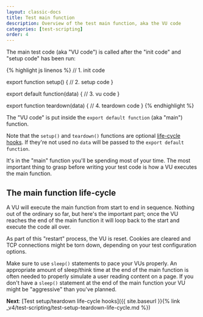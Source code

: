 ```yaml
---
layout: classic-docs
title: Test main function
description: Overview of the test main function, aka the VU code
categories: [test-scripting]
order: 4
---
```


The main test code (aka "VU code") is called after the "init code" and "setup code" has been run:

{% highlight js linenos %}
// 1. init code

export function setup() {
    // 2. setup code
}

export default function(data) {
    // 3. vu code
}

export function teardown(data) {
    // 4. teardown code
}
{% endhighlight %}

The "VU code" is put inside the `export default function` (aka "main") function.

<div class="callout callout-warning" role="alert">
    Note that the <code>setup()</code> and <code>teardown()</code> functions are optional <a href="{{ site.baseurl }}{% link _v4/test-scripting/test-setup-teardown-life-cycle.md %}" class="alert-link">life-cycle hooks</a>. If they're not used no <code>data</code> will be passed to the <code>export default function</code>.
</div>

It's in the "main" function you'll be spending most of your time. The most important thing to grasp before writing your test code is how a VU executes the main function.

## The main function life-cycle

A VU will execute the main function from start to end in sequence. Nothing out of the ordinary so far, but here's the important part; once the VU reaches the end of the main function it will loop back to the start and execute the code all over.

As part of this "restart" process, the VU is reset. Cookies are cleared and TCP connections might be torn down, depending on your test configuration options.

<div class="callout callout-warning" role="alert">
    Make sure to use <code>sleep()</code> statements to pace your VUs properly. An appropriate amount of sleep/think time at the end of the main function is often needed to properly simulate a user reading content on a page. If you don't have a <code>sleep()</code> statement at the end of the main function your VU might be "aggressive" than you've planned.
</div>

**Next**: [Test setup/teardown life-cycle hooks]({{ site.baseurl }}{% link _v4/test-scripting/test-setup-teardown-life-cycle.md %})